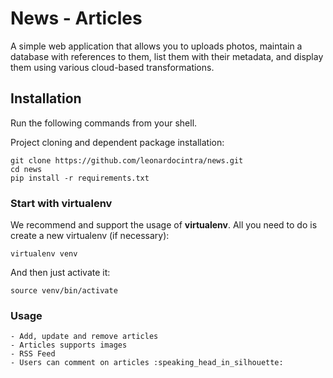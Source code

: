 News - Articles
================================

A simple web application that allows you to uploads photos, maintain a database with references to them, list them with their metadata, and display them using various cloud-based transformations.


## Installation

Run the following commands from your shell.

Project cloning and dependent package installation: 

    git clone https://github.com/leonardocintra/news.git
    cd news
    pip install -r requirements.txt

### Start with virtualenv

We recommend and support the usage of **virtualenv**. All you need to do is create a new virtualenv (if necessary):

    virtualenv venv

And then just activate it:

    source venv/bin/activate


### Usage

    - Add, update and remove articles
    - Articles supports images
    - RSS Feed
    - Users can comment on articles :speaking_head_in_silhouette: 